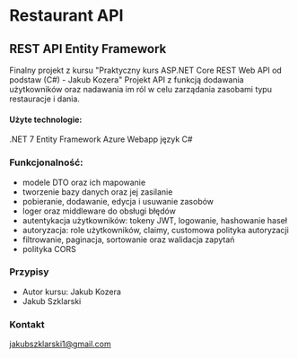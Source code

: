 # Restaurant API

## REST API Entity Framework

Finalny projekt z kursu "Praktyczny kurs ASP.NET Core REST Web API od podstaw (C#) - Jakub Kozera"
Projekt API z funkcją dodawania użytkowników oraz nadawania im ról w celu zarządania zasobami typu restauracje i dania.

#### Użyte technologie:
.NET 7 Entity Framework
Azure Webapp
język C#


### Funkcjonalność:

- modele DTO oraz ich mapowanie
- tworzenie bazy danych oraz jej zasilanie
- pobieranie, dodawanie, edycja i usuwanie zasobów
- loger oraz middleware do obsługi błędów
- autentykacja użytkowników: tokeny JWT, logowanie, hashowanie haseł
- autoryzacja: role użytkowników, claimy, customowa polityka autoryzacji
- filtrowanie, paginacja, sortowanie oraz walidacja zapytań
- polityka CORS

### Przypisy

- Autor kursu: Jakub Kozera
- Jakub Szklarski

### Kontakt

jakubszklarski1@gmail.com
